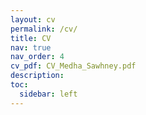 ```yaml
---
layout: cv
permalink: /cv/
title: CV
nav: true
nav_order: 4
cv_pdf: CV_Medha_Sawhney.pdf
description: 
toc:
  sidebar: left
---
```

